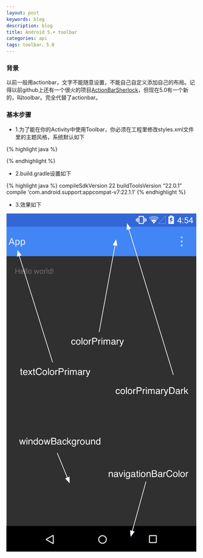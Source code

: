 ```yaml
---
layout: post
keywords: blog
description: blog
title: Android 5.+ toolbar
categories: api
tags: toolbar、5.0
---
```


### 背景
以前一般用actionbar，文字不能随意设置，不能自己自定义添加自己的布局。记得以前github上还有一个很火的项目[ActionBarSherlock](https://github.com/JakeWharton/ActionBarSherlock)，但现在5.0有一个新的，叫toolbar。完全代替了actionbar。

### 基本步骤

* 1.为了能在你的Activity中使用Toolbar，你必须在工程里修改styles.xml文件里的主题风格，系统默认如下

{% highlight java %}
 <style name="AppTheme" parent="AppTheme.Base" />
    <!-- Base application theme. -->
    <style name="AppTheme.Base" parent="Theme.AppCompat.NoActionBar">
        <item name="actionBarPopupTheme">@style/ThemeOverlay.AppCompat</item>
        <item name="android:windowNoTitle">true</item>
        <item name="windowActionModeOverlay">true</item>
        <item name="actionOverflowMenuStyle">@style/OverflowMenuStyle</item>
        <!-- Customize your theme here. -->
        <!--导航栏底色-->
        <item name="colorPrimary">@color/colorPrimary</item>
        <!--状态栏底色-->
        <item name="colorPrimaryDark">@color/colorPrimaryDark</item>
        <!--导航栏上的标题颜色-->
        <item name="android:textColorPrimary">@color/textColorPrimary</item>
        <!--Activity窗口的颜色-->
        <item name="android:windowBackground">@color/windowBackground</item>
        <!--EditText 输入框中字体的颜色-->
        <item name="editTextColor">@android:color/white</item>
        <item name="tagViewStyle">@style/MyTagViewStyle</item>
    </style>
{% endhighlight %}


* 2.build.gradle设置如下

{% highlight java %}
compileSdkVersion 22
buildToolsVersion “22.0.1”
compile ‘com.android.support:appcompat-v7:22.1.1’
{% endhighlight %}

* 3.效果如下

<img src="/image/toolbar.png"/>






